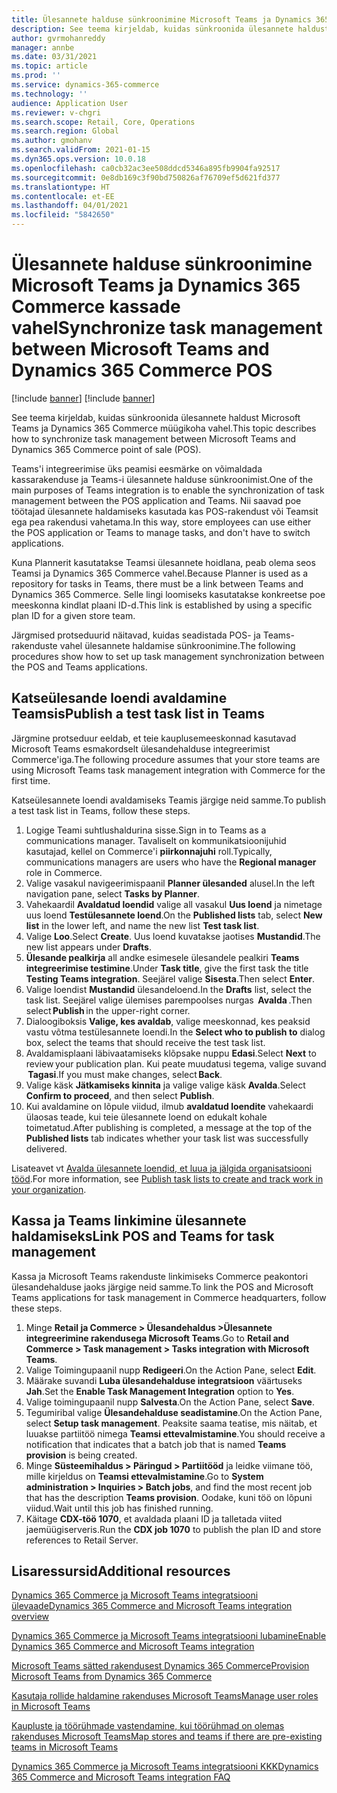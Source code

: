 ```yaml
---
title: Ülesannete halduse sünkroonimine Microsoft Teams ja Dynamics 365 Commerce kassade vahel
description: See teema kirjeldab, kuidas sünkroonida ülesannete haldust Microsoft Teams ja Dynamics 365 Commerce müügikoha vahel.
author: gvrmohanreddy
manager: annbe
ms.date: 03/31/2021
ms.topic: article
ms.prod: ''
ms.service: dynamics-365-commerce
ms.technology: ''
audience: Application User
ms.reviewer: v-chgri
ms.search.scope: Retail, Core, Operations
ms.search.region: Global
ms.author: gmohanv
ms.search.validFrom: 2021-01-15
ms.dyn365.ops.version: 10.0.18
ms.openlocfilehash: ca0cb32ac3ee508ddcd5346a895fb9904fa92517
ms.sourcegitcommit: 0e8db169c3f90bd750826af76709ef5d621fd377
ms.translationtype: HT
ms.contentlocale: et-EE
ms.lasthandoff: 04/01/2021
ms.locfileid: "5842650"
---
```

# <a name="synchronize-task-management-between-microsoft-teams-and-dynamics-365-commerce-pos"></a><span data-ttu-id="9fc54-103">Ülesannete halduse sünkroonimine Microsoft Teams ja Dynamics 365 Commerce kassade vahel</span><span class="sxs-lookup"><span data-stu-id="9fc54-103">Synchronize task management between Microsoft Teams and Dynamics 365 Commerce POS</span></span>

[!include [banner](includes/banner.md)]
[!include [banner](includes/preview-banner.md)]

<span data-ttu-id="9fc54-104">See teema kirjeldab, kuidas sünkroonida ülesannete haldust Microsoft Teams ja Dynamics 365 Commerce müügikoha vahel.</span><span class="sxs-lookup"><span data-stu-id="9fc54-104">This topic describes how to synchronize task management between Microsoft Teams and Dynamics 365 Commerce point of sale (POS).</span></span>

<span data-ttu-id="9fc54-105">Teams'i integreerimise üks peamisi eesmärke on võimaldada kassarakenduse ja Teams-i ülesannete halduse sünkroonimist.</span><span class="sxs-lookup"><span data-stu-id="9fc54-105">One of the main purposes of Teams integration is to enable the synchronization of task management between the POS application and Teams.</span></span> <span data-ttu-id="9fc54-106">Nii saavad poe töötajad ülesannete haldamiseks kasutada kas POS-rakendust või Teamsit ega pea rakendusi vahetama.</span><span class="sxs-lookup"><span data-stu-id="9fc54-106">In this way, store employees can use either the POS application or Teams to manage tasks, and don't have to switch applications.</span></span>

<span data-ttu-id="9fc54-107">Kuna Plannerit kasutatakse Teamsi ülesannete hoidlana, peab olema seos Teamsi ja Dynamics 365 Commerce vahel.</span><span class="sxs-lookup"><span data-stu-id="9fc54-107">Because Planner is used as a repository for tasks in Teams, there must be a link between Teams and Dynamics 365 Commerce.</span></span> <span data-ttu-id="9fc54-108">Selle lingi loomiseks kasutatakse konkreetse poe meeskonna kindlat plaani ID-d.</span><span class="sxs-lookup"><span data-stu-id="9fc54-108">This link is established by using a specific plan ID for a given store team.</span></span>

<span data-ttu-id="9fc54-109">Järgmised protseduurid näitavad, kuidas seadistada POS- ja Teams-rakenduste vahel ülesannete haldamise sünkroonimine.</span><span class="sxs-lookup"><span data-stu-id="9fc54-109">The following procedures show how to set up task management synchronization between the POS and Teams applications.</span></span>

## <a name="publish-a-test-task-list-in-teams"></a><span data-ttu-id="9fc54-110">Katseülesande loendi avaldamine Teamsis</span><span class="sxs-lookup"><span data-stu-id="9fc54-110">Publish a test task list in Teams</span></span>

<span data-ttu-id="9fc54-111">Järgmine protseduur eeldab, et teie kauplusemeeskonnad kasutavad Microsoft Teams esmakordselt ülesandehalduse integreerimist Commerce'iga.</span><span class="sxs-lookup"><span data-stu-id="9fc54-111">The following procedure assumes that your store teams are using Microsoft Teams task management integration with Commerce for the first time.</span></span>

<span data-ttu-id="9fc54-112">Katseülesannete loendi avaldamiseks Teamis järgige neid samme.</span><span class="sxs-lookup"><span data-stu-id="9fc54-112">To publish a test task list in Teams, follow these steps.</span></span>

1. <span data-ttu-id="9fc54-113">Logige Teami suhtlushaldurina sisse.</span><span class="sxs-lookup"><span data-stu-id="9fc54-113">Sign in to Teams as a communications manager.</span></span> <span data-ttu-id="9fc54-114">Tavaliselt on kommunikatsioonijuhid kasutajad, kellel on Commerce'i **piirkonnajuhi** roll.</span><span class="sxs-lookup"><span data-stu-id="9fc54-114">Typically, communications managers are users who have the **Regional manager** role in Commerce.</span></span>
1. <span data-ttu-id="9fc54-115">Valige vasakul navigeerimispaanil **Planner ülesanded** alusel.</span><span class="sxs-lookup"><span data-stu-id="9fc54-115">In the left navigation pane, select **Tasks by Planner**.</span></span>
1. <span data-ttu-id="9fc54-116">Vahekaardil **Avaldatud loendid** valige all vasakul **Uus loend** ja nimetage uus loend **Testülesannete loend**.</span><span class="sxs-lookup"><span data-stu-id="9fc54-116">On the **Published lists** tab, select **New list** in the lower left, and name the new list **Test task list**.</span></span>
1. <span data-ttu-id="9fc54-117">Valige **Loo**.</span><span class="sxs-lookup"><span data-stu-id="9fc54-117">Select **Create**.</span></span> <span data-ttu-id="9fc54-118">Uus loend kuvatakse jaotises **Mustandid**.</span><span class="sxs-lookup"><span data-stu-id="9fc54-118">The new list appears under **Drafts**.</span></span>
1. <span data-ttu-id="9fc54-119">**Ülesande pealkirja** all andke esimesele ülesandele pealkiri **Teams integreerimise testimine**.</span><span class="sxs-lookup"><span data-stu-id="9fc54-119">Under **Task title**, give the first task the title **Testing Teams integration**.</span></span> <span data-ttu-id="9fc54-120">Seejärel valige **Sisesta**.</span><span class="sxs-lookup"><span data-stu-id="9fc54-120">Then select **Enter**.</span></span>
1. <span data-ttu-id="9fc54-121">Valige loendist **Mustandid** ülesandeloend.</span><span class="sxs-lookup"><span data-stu-id="9fc54-121">In the **Drafts** list, select the task list.</span></span> <span data-ttu-id="9fc54-122">Seejärel valige ülemises parempoolses nurgas  **Avalda** .</span><span class="sxs-lookup"><span data-stu-id="9fc54-122">Then select **Publish** in the upper-right corner.</span></span>
1. <span data-ttu-id="9fc54-123">Dialoogiboksis **Valige, kes avaldab**, valige meeskonnad, kes peaksid vastu võtma testülesannete loendi.</span><span class="sxs-lookup"><span data-stu-id="9fc54-123">In the **Select who to publish to** dialog box, select the teams that should receive the test task list.</span></span>
1. <span data-ttu-id="9fc54-124">Avaldamisplaani läbivaatamiseks klõpsake nuppu **Edasi**.</span><span class="sxs-lookup"><span data-stu-id="9fc54-124">Select **Next** to review your publication plan.</span></span> <span data-ttu-id="9fc54-125">Kui peate muudatusi tegema, valige suvand  **Tagasi**.</span><span class="sxs-lookup"><span data-stu-id="9fc54-125">If you must make changes, select **Back**.</span></span> 
1. <span data-ttu-id="9fc54-126">Valige käsk **Jätkamiseks kinnita** ja valige valige käsk **Avalda**.</span><span class="sxs-lookup"><span data-stu-id="9fc54-126">Select **Confirm to proceed**, and then select **Publish**.</span></span>
1. <span data-ttu-id="9fc54-127">Kui avaldamine on lõpule viidud, ilmub **avaldatud loendite** vahekaardi ülaosas teade, kui teie ülesannete loend on edukalt kohale toimetatud.</span><span class="sxs-lookup"><span data-stu-id="9fc54-127">After publishing is completed, a message at the top of the **Published lists** tab indicates whether your task list was successfully delivered.</span></span>

<span data-ttu-id="9fc54-128">Lisateavet vt [Avalda ülesannete loendid, et luua ja jälgida organisatsiooni tööd](https://support.microsoft.com/office/publish-task-lists-to-create-and-track-work-in-your-organization-095409b3-f5af-40aa-9f9e-339b54e705df).</span><span class="sxs-lookup"><span data-stu-id="9fc54-128">For more information, see [Publish task lists to create and track work in your organization](https://support.microsoft.com/office/publish-task-lists-to-create-and-track-work-in-your-organization-095409b3-f5af-40aa-9f9e-339b54e705df).</span></span>

## <a name="link-pos-and-teams-for-task-management"></a><span data-ttu-id="9fc54-129">Kassa ja Teams linkimine ülesannete haldamiseks</span><span class="sxs-lookup"><span data-stu-id="9fc54-129">Link POS and Teams for task management</span></span>

<span data-ttu-id="9fc54-130">Kassa ja Microsoft Teams rakenduste linkimiseks Commerce peakontori ülesandehalduse jaoks järgige neid samme.</span><span class="sxs-lookup"><span data-stu-id="9fc54-130">To link the POS and Microsoft Teams applications for task management in Commerce headquarters, follow these steps.</span></span>

1. <span data-ttu-id="9fc54-131">Minge **Retail ja Commerce \> Ülesandehaldus \>Ülesannete integreerimine rakendusega Microsoft Teams**.</span><span class="sxs-lookup"><span data-stu-id="9fc54-131">Go to **Retail and Commerce \> Task management \> Tasks integration with Microsoft Teams**.</span></span>
1. <span data-ttu-id="9fc54-132">Valige Toimingupaanil nupp **Redigeeri**.</span><span class="sxs-lookup"><span data-stu-id="9fc54-132">On the Action Pane, select **Edit**.</span></span>
1. <span data-ttu-id="9fc54-133">Määrake suvandi **Luba ülesandehalduse integratsioon** väärtuseks **Jah**.</span><span class="sxs-lookup"><span data-stu-id="9fc54-133">Set the **Enable Task Management Integration** option to **Yes**.</span></span>
1. <span data-ttu-id="9fc54-134">Valige toimingupaanil nupp **Salvesta**.</span><span class="sxs-lookup"><span data-stu-id="9fc54-134">On the Action Pane, select **Save**.</span></span>
1. <span data-ttu-id="9fc54-135">Tegumiribal valige **Ülesandehalduse seadistamine**.</span><span class="sxs-lookup"><span data-stu-id="9fc54-135">On the Action Pane, select **Setup task management**.</span></span> <span data-ttu-id="9fc54-136">Peaksite saama teatise, mis näitab, et luuakse partiitöö nimega **Teamsi ettevalmistamine**.</span><span class="sxs-lookup"><span data-stu-id="9fc54-136">You should receive a notification that indicates that a batch job that is named **Teams provision** is being created.</span></span>
1. <span data-ttu-id="9fc54-137">Minge **Süsteemihaldus \> Päringud \> Partiitööd** ja leidke viimane töö, mille kirjeldus on **Teamsi ettevalmistamine**.</span><span class="sxs-lookup"><span data-stu-id="9fc54-137">Go to **System administration \> Inquiries \> Batch jobs**, and find the most recent job that has the description **Teams provision**.</span></span> <span data-ttu-id="9fc54-138">Oodake, kuni töö on lõpuni viidud.</span><span class="sxs-lookup"><span data-stu-id="9fc54-138">Wait until this job has finished running.</span></span>
1. <span data-ttu-id="9fc54-139">Käitage **CDX-töö 1070**, et avaldada plaani ID ja talletada viited jaemüügiserveris.</span><span class="sxs-lookup"><span data-stu-id="9fc54-139">Run the **CDX job 1070** to publish the plan ID and store references to Retail Server.</span></span>

## <a name="additional-resources"></a><span data-ttu-id="9fc54-140">Lisaressursid</span><span class="sxs-lookup"><span data-stu-id="9fc54-140">Additional resources</span></span>

[<span data-ttu-id="9fc54-141">Dynamics 365 Commerce ja Microsoft Teams integratsiooni ülevaade</span><span class="sxs-lookup"><span data-stu-id="9fc54-141">Dynamics 365 Commerce and Microsoft Teams integration overview</span></span>](commerce-teams-integration.md)

[<span data-ttu-id="9fc54-142">Dynamics 365 Commerce ja Microsoft Teams integratsiooni lubamine</span><span class="sxs-lookup"><span data-stu-id="9fc54-142">Enable Dynamics 365 Commerce and Microsoft Teams integration</span></span>](enable-teams-integration.md)

[<span data-ttu-id="9fc54-143">Microsoft Teams sätted rakendusest Dynamics 365 Commerce</span><span class="sxs-lookup"><span data-stu-id="9fc54-143">Provision Microsoft Teams from Dynamics 365 Commerce</span></span>](provision-teams-from-commerce.md)

[<span data-ttu-id="9fc54-144">Kasutaja rollide haldamine rakenduses Microsoft Teams</span><span class="sxs-lookup"><span data-stu-id="9fc54-144">Manage user roles in Microsoft Teams</span></span>](manage-user-roles-teams.md)

[<span data-ttu-id="9fc54-145">Kaupluste ja töörühmade vastendamine, kui töörühmad on olemas rakenduses Microsoft Teams</span><span class="sxs-lookup"><span data-stu-id="9fc54-145">Map stores and teams if there are pre-existing teams in Microsoft Teams</span></span>](map-stores-existing-teams.md)

[<span data-ttu-id="9fc54-146">Dynamics 365 Commerce ja Microsoft Teams integratsiooni KKK</span><span class="sxs-lookup"><span data-stu-id="9fc54-146">Dynamics 365 Commerce and Microsoft Teams integration FAQ</span></span>](teams-integration-faq.md)
